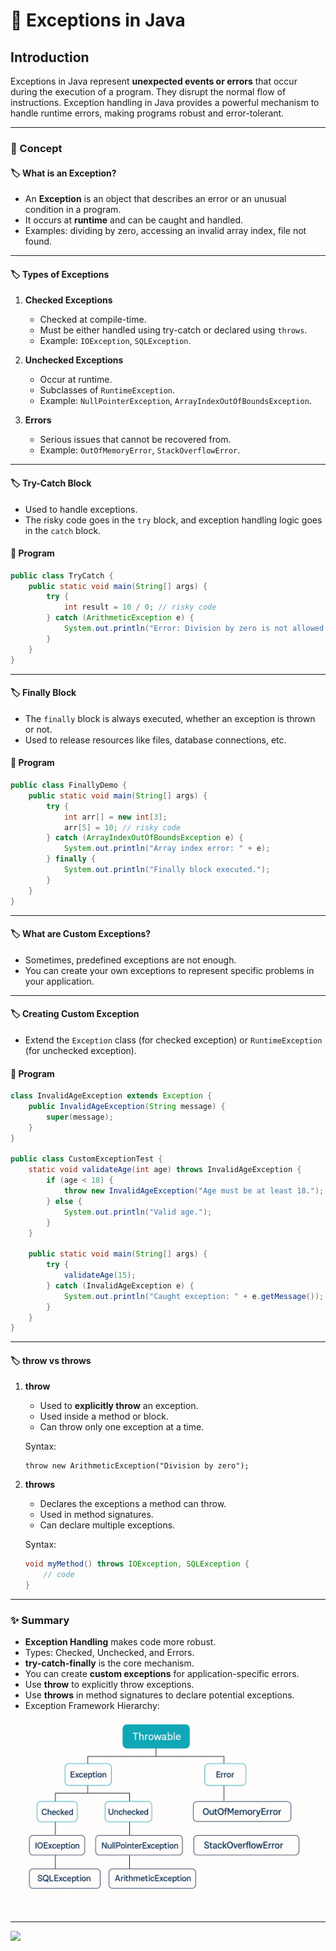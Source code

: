 # 🚀 Exceptions in Java

## Introduction

Exceptions in Java represent **unexpected events or errors** that occur during the execution of a program. They disrupt the normal flow of instructions. Exception handling in Java provides a powerful mechanism to handle runtime errors, making programs robust and error-tolerant.

---
### 📘 Concept

#### 🏷️ What is an Exception?

* An **Exception** is an object that describes an error or an unusual condition in a program.
* It occurs at **runtime** and can be caught and handled.
* Examples: dividing by zero, accessing an invalid array index, file not found.

---

#### 🏷️ Types of Exceptions

1. **Checked Exceptions**

    * Checked at compile-time.
    * Must be either handled using try-catch or declared using `throws`.
    * Example: `IOException`, `SQLException`.

2. **Unchecked Exceptions**

    * Occur at runtime.
    * Subclasses of `RuntimeException`.
    * Example: `NullPointerException`, `ArrayIndexOutOfBoundsException`.

3. **Errors**

    * Serious issues that cannot be recovered from.
    * Example: `OutOfMemoryError`, `StackOverflowError`.

---

#### 🏷️ Try-Catch Block

* Used to handle exceptions.
* The risky code goes in the `try` block, and exception handling logic goes in the `catch` block.

#### 📝 Program

```java
public class TryCatch {
    public static void main(String[] args) {
        try {
            int result = 10 / 0; // risky code
        } catch (ArithmeticException e) {
            System.out.println("Error: Division by zero is not allowed.");
        }
    }
}
```

---

#### 🏷️ Finally Block

* The `finally` block is always executed, whether an exception is thrown or not.
* Used to release resources like files, database connections, etc.

#### 📝 Program

```java
public class FinallyDemo {
    public static void main(String[] args) {
        try {
            int arr[] = new int[3];
            arr[5] = 10; // risky code
        } catch (ArrayIndexOutOfBoundsException e) {
            System.out.println("Array index error: " + e);
        } finally {
            System.out.println("Finally block executed.");
        }
    }
}
```

---

#### 🏷️ What are Custom Exceptions?

* Sometimes, predefined exceptions are not enough.
* You can create your own exceptions to represent specific problems in your application.

---

#### 🏷️ Creating Custom Exception

* Extend the `Exception` class (for checked exception) or `RuntimeException` (for unchecked exception).

#### 📝 Program

```java
class InvalidAgeException extends Exception {
    public InvalidAgeException(String message) {
        super(message);
    }
}

public class CustomExceptionTest {
    static void validateAge(int age) throws InvalidAgeException {
        if (age < 18) {
            throw new InvalidAgeException("Age must be at least 18.");
        } else {
            System.out.println("Valid age.");
        }
    }

    public static void main(String[] args) {
        try {
            validateAge(15);
        } catch (InvalidAgeException e) {
            System.out.println("Caught exception: " + e.getMessage());
        }
    }
}
```

---

#### 🏷️ throw vs throws

1. **throw**

   * Used to **explicitly throw** an exception.
   * Used inside a method or block.
   * Can throw only one exception at a time.

   Syntax:
   
   ```
   throw new ArithmeticException("Division by zero");
   ```

2. **throws**

    * Declares the exceptions a method can throw.
    * Used in method signatures.
    * Can declare multiple exceptions.

   Syntax:

   ```java
   void myMethod() throws IOException, SQLException {
       // code
   }
   ```

---

### ✨ Summary

* **Exception Handling** makes code more robust.
* Types: Checked, Unchecked, and Errors.
* **try-catch-finally** is the core mechanism.
* You can create **custom exceptions** for application-specific errors.
* Use **throw** to explicitly throw exceptions.
* Use **throws** in method signatures to declare potential exceptions.
* Exception Framework Hierarchy:
  ![img.png](../../../../resources/img/exception/exception-framework-hierarchy.png)

---

[![](https://img.shields.io/badge/Go_Back-🔙-d6cadd?style=for-the-badge&labelColor=d6cadd)](../../../../../../TABLE_CONTENT_README.md)

